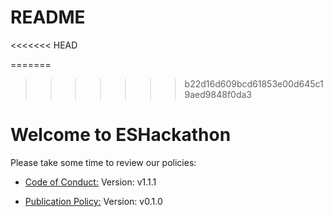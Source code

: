 # README

<<<<<<< HEAD

=======
>>>>>>> b22d16d609bcd61853e00d645c19aed9848f0da3
# Welcome to ESHackathon

Please take some time to review our policies:

- [Code of
  Conduct:](https://www.eshackathon.org/policies/ESH_policies/Code_of_conduct.html)
  Version: v1.1.1

- [Publication
  Policy:](https://www.eshackathon.org/policies/ESH_policies/ESH_Publications_Policy.html)
  Version: v0.1.0

